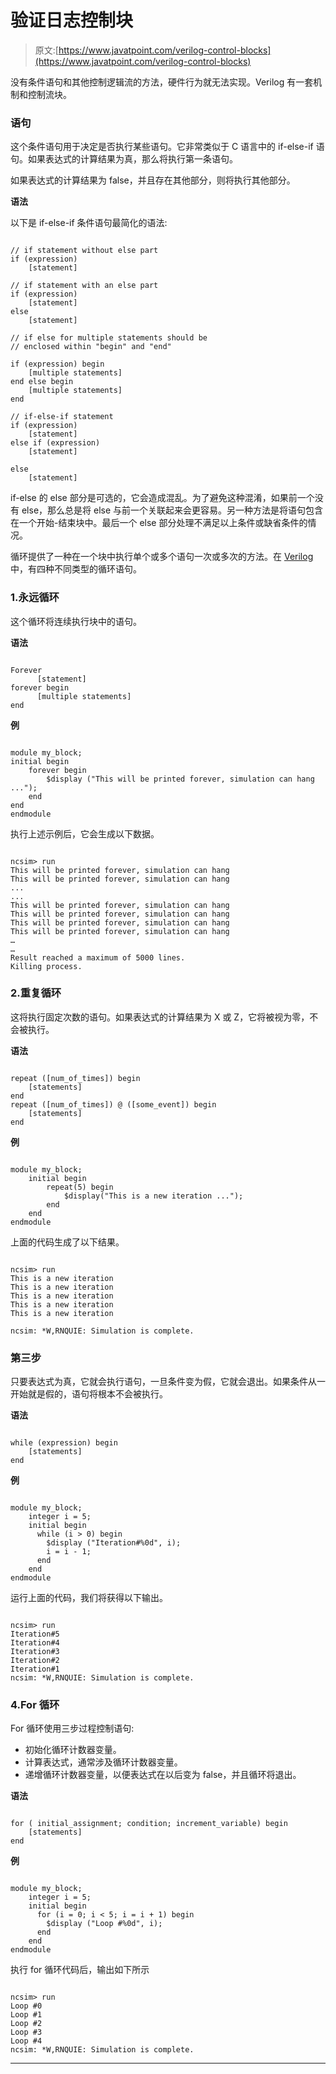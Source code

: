 # 验证日志控制块

> 原文:[https://www.javatpoint.com/verilog-control-blocks](https://www.javatpoint.com/verilog-control-blocks)

没有条件语句和其他控制逻辑流的方法，硬件行为就无法实现。Verilog 有一套机制和控制流块。

### 语句

这个条件语句用于决定是否执行某些语句。它非常类似于 C 语言中的 if-else-if 语句。如果表达式的计算结果为真，那么将执行第一条语句。

如果表达式的计算结果为 false，并且存在其他部分，则将执行其他部分。

**语法**

以下是 if-else-if 条件语句最简化的语法:

```

// if statement without else part
if (expression)
	[statement]

// if statement with an else part
if (expression)
	[statement]
else
	[statement]

// if else for multiple statements should be
// enclosed within "begin" and "end"

if (expression) begin
	[multiple statements]
end else begin
	[multiple statements]
end

// if-else-if statement
if (expression)
	[statement]
else if (expression)
	[statement]

else
	[statement]

```

if-else 的 else 部分是可选的，它会造成混乱。为了避免这种混淆，如果前一个没有 else，那么总是将 else 与前一个关联起来会更容易。另一种方法是将语句包含在一个开始-结束块中。最后一个 else 部分处理不满足以上条件或缺省条件的情况。

循环提供了一种在一个块中执行单个或多个语句一次或多次的方法。在 [Verilog](https://www.javatpoint.com/verilog) 中，有四种不同类型的循环语句。

### 1.永远循环

这个循环将连续执行块中的语句。

**语法**

```

Forever
      [statement]
forever begin
      [multiple statements]
end

```

**例**

```

module my_block;
initial begin
	forever begin
		$display ("This will be printed forever, simulation can hang ...");
	end
end
endmodule

```

执行上述示例后，它会生成以下数据。

```

ncsim> run
This will be printed forever, simulation can hang
This will be printed forever, simulation can hang
...
...
This will be printed forever, simulation can hang
This will be printed forever, simulation can hang 
This will be printed forever, simulation can hang 
This will be printed forever, simulation can hang 
…
…
Result reached a maximum of 5000 lines.
Killing process.

```

### 2.重复循环

这将执行固定次数的语句。如果表达式的计算结果为 X 或 Z，它将被视为零，不会被执行。

**语法**

```

repeat ([num_of_times]) begin
	[statements]
end
repeat ([num_of_times]) @ ([some_event]) begin
	[statements]
end

```

**例**

```

module my_block;
	initial begin
		repeat(5) begin
			$display("This is a new iteration ...");
		end
	end
endmodule

```

上面的代码生成了以下结果。

```

ncsim> run
This is a new iteration
This is a new iteration 
This is a new iteration 
This is a new iteration 
This is a new iteration 

ncsim: *W,RNQUIE: Simulation is complete.

```

### 第三步

只要表达式为真，它就会执行语句，一旦条件变为假，它就会退出。如果条件从一开始就是假的，语句将根本不会被执行。

**语法**

```

while (expression) begin
	[statements]
end

```

**例**

```

module my_block;
  	integer i = 5;
	initial begin
      while (i > 0) begin
        $display ("Iteration#%0d", i);
        i = i - 1;
      end
	end
endmodule

```

运行上面的代码，我们将获得以下输出。

```

ncsim> run
Iteration#5
Iteration#4
Iteration#3
Iteration#2
Iteration#1
ncsim: *W,RNQUIE: Simulation is complete.

```

### 4.For 循环

For 循环使用三步过程控制语句:

*   初始化循环计数器变量。
*   计算表达式，通常涉及循环计数器变量。
*   递增循环计数器变量，以便表达式在以后变为 false，并且循环将退出。

**语法**

```

for ( initial_assignment; condition; increment_variable) begin
	[statements]
end

```

**例**

```

module my_block;
  	integer i = 5;
	initial begin
      for (i = 0; i < 5; i = i + 1) begin
        $display ("Loop #%0d", i);
      end
    end
endmodule

```

执行 for 循环代码后，输出如下所示

```

ncsim> run
Loop #0
Loop #1
Loop #2
Loop #3
Loop #4
ncsim: *W,RNQUIE: Simulation is complete.

```

* * *